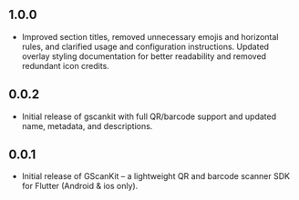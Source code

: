 ## 1.0.0

* Improved section titles, removed unnecessary emojis and horizontal rules, and clarified usage and configuration instructions. Updated overlay styling documentation for better readability and removed redundant icon credits.

## 0.0.2

* Initial release of gscankit with full QR/barcode support and updated name, metadata, and descriptions.
## 0.0.1

* Initial release of GScanKit – a lightweight QR and barcode scanner SDK for Flutter (Android & ios only).
